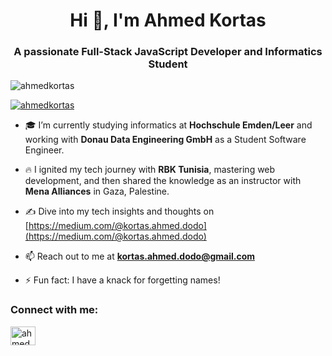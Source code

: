 <h1 align="center">Hi 👋, I'm Ahmed Kortas</h1>
<h3 align="center">A passionate Full-Stack JavaScript Developer and Informatics Student</h3>

<p align="left"> <img src="https://komarev.com/ghpvc/?username=ahmedkortas&label=Profile%20views&color=0e75b6&style=flat" alt="ahmedkortas" /> </p>

<p align="left"> <a href="https://github.com/ryo-ma/github-profile-trophy"><img src="https://github-profile-trophy.vercel.app/?username=ahmedkortas" alt="ahmedkortas" /></a> </p>

- 🎓 I’m currently studying informatics at **Hochschule Emden/Leer** and working with **Donau Data Engineering GmbH** as a Student Software Engineer.

- 🔥 I ignited my tech journey with **RBK Tunisia**, mastering web development, and then shared the knowledge as an instructor with **Mena Alliances** in Gaza, Palestine.

- ✍️ Dive into my tech insights and thoughts on [https://medium.com/@kortas.ahmed.dodo](https://medium.com/@kortas.ahmed.dodo)

- 📫 Reach out to me at **kortas.ahmed.dodo@gmail.com**

- ⚡ Fun fact: I have a knack for forgetting names!

<h3 align="left">Connect with me:</h3>
<p align="left">
<a href="https://www.linkedin.com/in/kortas-ahmed-3b3b821ba/" target="blank"><img align="center" src="https://cdn.jsdelivr.net/npm/simple-icons@3.0.1/icons/linkedin.svg" alt="ahmedkortas" height="30" width="40" /></a>
</p>



